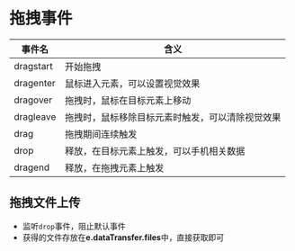 # 拖拽事件

| 事件名    | 含义                                             |
| --------- | ------------------------------------------------ |
| dragstart | 开始拖拽                                         |
| dragenter | 鼠标进入元素，可以设置视觉效果                   |
| dragover  | 拖拽时，鼠标在目标元素上移动                     |
| dragleave | 拖拽时，鼠标移除目标元素时触发，可以清除视觉效果 |
| drag      | 拖拽期间连续触发                                 |
| drop      | 释放，在目标元素上触发，可以手机相关数据         |
| dragend   | 释放，在拖拽元素上触发                           |

## 拖拽文件上传

- 监听`drop`事件，阻止默认事件
- 获得的文件存放在**e.dataTransfer.files**中，直接获取即可